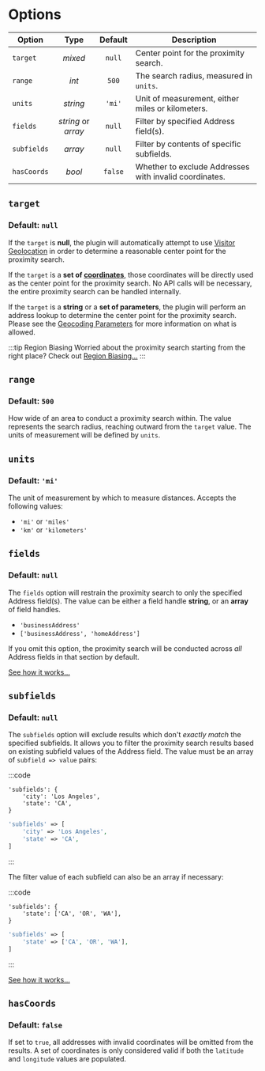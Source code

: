 # Options

| Option       | Type                | Default | Description                                            |
|--------------|:-------------------:|:-------:|--------------------------------------------------------|
| `target`     | _mixed_             | `null`  | Center point for the proximity search.                 |
| `range`      | _int_               | `500`   | The search radius, measured in `units`.                |
| `units`      | _string_            | `'mi'`  | Unit of measurement, either miles or kilometers.       |
| `fields`     | _string_ or _array_ | `null`  | Filter by specified Address field(s).                  |
| `subfields`  | _array_             | `null`  | Filter by contents of specific subfields.              |
| `hasCoords`  | _bool_              | `false` | Whether to exclude Addresses with invalid coordinates. |

## `target`

### Default: `null`

If the `target` is **null**, the plugin will automatically attempt to use [Visitor Geolocation](/geolocation/) in order to determine a reasonable center point for the proximity search.

If the `target` is a **set of [coordinates](/models/coordinates/)**, those coordinates will be directly used as the center point for the proximity search. No API calls will be necessary, the entire proximity search can be handled internally.

If the `target` is a **string** or a **set of parameters**, the plugin will perform an address lookup to determine the center point for the proximity search. Please see the [Geocoding Parameters](/geocoding/parameters/) for more information on what is allowed.

:::tip Region Biasing
Worried about the proximity search starting from the right place? Check out [Region Biasing...](/guides/region-biasing/)
:::

## `range`

### Default: `500`

How wide of an area to conduct a proximity search within. The value represents the search radius, reaching outward from the `target` value. The units of measurement will be defined by `units`.

## `units`

### Default: `'mi'`

The unit of measurement by which to measure distances. Accepts the following values:

 - `'mi'` or `'miles'`
 - `'km'` or `'kilometers'`

## `fields`

### Default: `null`

The `fields` option will restrain the proximity search to only the specified Address field(s). The value can be either a field handle **string**, or an **array** of field handles.

 - `'businessAddress'`
 - `['businessAddress', 'homeAddress']`

If you omit this option, the proximity search will be conducted across _all_ Address fields in that section by default.

[See how it works...](/guides/filter-by-fields-and-subfields/)

## `subfields`

### Default: `null`

The `subfields` option will exclude results which don't _exactly match_ the specified subfields. It allows you to filter the proximity search results based on existing subfield values of the Address field. The value must be an array of `subfield => value` pairs:

:::code
```twig
'subfields': {
    'city': 'Los Angeles',
    'state': 'CA',
}
```
```php
'subfields' => [
    'city' => 'Los Angeles',
    'state' => 'CA',
]
```
:::

The filter value of each subfield can also be an array if necessary:

:::code
```twig
'subfields': {
    'state': ['CA', 'OR', 'WA'],
}
```
```php
'subfields' => [
    'state' => ['CA', 'OR', 'WA'],
]
```
:::

[See how it works...](/guides/filter-by-fields-and-subfields/)

## `hasCoords`

### Default: `false`

If set to `true`, all addresses with invalid coordinates will be omitted from the results. A set of coordinates is only considered valid if both the `latitude` and `longitude` values are populated. 
